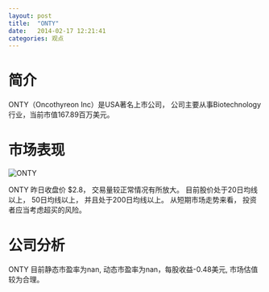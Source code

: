 ```yaml
---
layout: post
title:  "ONTY"
date:   2014-02-17 12:21:41
categories: 观点
---
```


# 简介
ONTY（Oncothyreon Inc）是USA著名上市公司，
公司主要从事Biotechnology行业，当前市值167.89百万美元。

# 市场表现

![ONTY](http://finviz.com/chart.ashx?t=ONTY&ty=c&ta=1&p=d&s=l)

ONTY 昨日收盘价 $2.8，
交易量较正常情况有所放大。
目前股价处于20日均线以上，
50日均线以上，
并且处于200日均线以上。
从短期市场走势来看，
投资者应当考虑超买的风险。

# 公司分析
ONTY 目前静态市盈率为nan, 动态市盈率为nan，每股收益-0.48美元,
市场估值较为合理。
